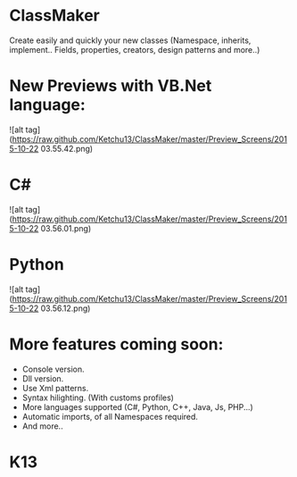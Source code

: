 # ClassMaker
Create easily and quickly your new classes (Namespace, inherits, implement..  Fields, properties, creators, design patterns and more..)


# New Previews with VB.Net language:
![alt tag](https://raw.github.com/Ketchu13/ClassMaker/master/Preview_Screens/2015-10-22 03.55.42.png)

# C# 
![alt tag](https://raw.github.com/Ketchu13/ClassMaker/master/Preview_Screens/2015-10-22 03.56.01.png)

# Python
![alt tag](https://raw.github.com/Ketchu13/ClassMaker/master/Preview_Screens/2015-10-22 03.56.12.png)

# More features coming soon:
- Console version.
- Dll version.
- Use Xml patterns.
- Syntax hilighting. (With customs profiles)
- More languages supported (C#, Python, C++, Java, Js, PHP...)
- Automatic imports, of all Namespaces required.
- And more..

# K13
